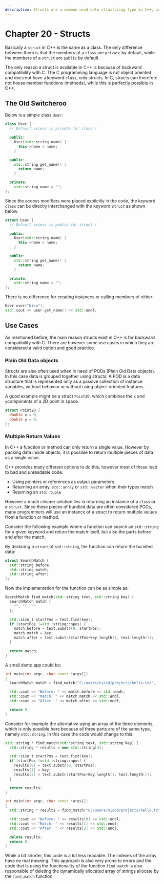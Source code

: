 ```yaml
---
description: Structs are a common used data structuring type in C++, inherited from C.
---
```


# Chapter 20 - Structs

Basically a `struct` in C++ is the same as a class. The only difference between them is that the members of a `class` are `private` by default, while the members of a `struct` are `public` by default.

The only reason a struct is available in C++ is because of backward compatibility with C. The C programming language is not object oriented and does not have a keyword `class`, only structs. In C, structs can therefore not house member functions (methods), while this is perfectly possible in C++.

## The Old Switcheroo

Below is a simple class `User`:

```c++
class User {
  // Default access is private for class !

  public:
    User(std::string name) {
      this->name = name;
    }

  public:
    std::string get_name() {
      return name;
    }

  private:
    std::string name = "";
};
```

Since the access modifiers were placed explicitly in the code, the keyword `class` can be directly interchanged with the keyword `struct` as shown below:

```c++
struct User {
  // Default access is public for struct !

  public:
    User(std::string name) {
      this->name = name;
    }

  public:
    std::string get_name() {
      return name;
    }

  private:
    std::string name = "";
};
```

There is no difference for creating instances or calling members of either:

```c++
User user("Nico");
std::cout << user.get_name() << std::endl;
```

## Use Cases

As mentioned before, the main reason structs exist in C++ is for backward compatibility with C. There are however some use cases in which they are considered a valid option and good practice.

### Plain Old Data objects

Structs are also often used when in need of PODs (Plain Old Data objects). In this case data is grouped together using structs. A POD is a data structure that is represented only as a passive collection of instance variables, without behavior or without using object-oriented features.

A good example might be a struct `Point2D`, which combines the `x` and `y`components of a 2D point in space.

```c++
struct Point2D {
  double x = 0;
  double y = 0;
};
```

### Multiple Return Values

In C++ a function or method can only return a single value. However by packing data inside objects, it is possible to return multiple pieces of data as a single value.

C++ provides many different options to do this, however most of these lead to bad and unreadable code:

* Using pointers or references as output parameters
* Returning an array, `std::array` or `std::vector` when their types match
* Returning an `std::tuple`

However a much cleaner solution lies in returning an instance of a `class` or a `struct`. Since these pieces of bundled data are often considered PODs, many programmers will use an instance of a struct to return multiple values from a function or method.

Consider the following example where a function can search an `std::string` for a given keyword and return the match itself, but also the parts before and after the match.

By declaring a `struct` of `std::string`, the function can return the bundled data:

```c++
struct SearchMatch {
  std::string before;
  std::string match;
  std::string after;
};
```

Now the implementation for the function can be as simple as:

```c++
SearchMatch find_match(std::string text, std::string key) {
  SearchMatch match {
    "", "", ""
  };

  std::size_t startPos = text.find(key);
  if (startPos !=std::string::npos) {
    match.before = text.substr(0, startPos);
    match.match = key;
    match.after = text.substr(startPos+key.length(), text.length());
  }

  return match;
}
```

A small demo app could be:

```c++
int main(int argc, char const *argv[])
{
  SearchMatch match = find_match("C:/users/nicod/projects/hello.txt", "users");

  std::cout << "Before: " << match.before << std::endl;
  std::cout << "Match: " << match.match << std::endl;
  std::cout << "After: " << match.after << std::endl;

  return 0;
}
```

Consider for example the alternative using an array of the three elements, which is only possible here because all three parts are of the same type, namely `std::string`. In this case the code would change to this:

```c++
std::string * find_match(std::string text, std::string key) {
  std::string * results = new std::string[3];

  std::size_t startPos = text.find(key);
  if (startPos !=std::string::npos) {
    results[0] = text.substr(0, startPos);
    results[1] = key;
    results[2] = text.substr(startPos+key.length(), text.length());
  }

  return results;
}

int main(int argc, char const *argv[])
{
  std::string * results = find_match("C:/users/nicod/projects/hello.txt", "users");

  std::cout << "Before: " << results[0] << std::endl;
  std::cout << "Match: " << results[1] << std::endl;
  std::cout << "After: " << results[2] << std::endl;

  delete results;
  return 0;
}
```

While a bit shorter, this code is a lot less readable. The indexes of the array have no real meaning. This approach is also very prone to errors and the code that is using the functionality of the function `find_match` is also responsible of deleting the dynamically allocated array of strings allocate by the `find_match` function.